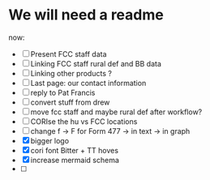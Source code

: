 # We will need a readme 

now: 

- [ ] Present FCC staff data 
- [ ] Linking FCC staff rural def and BB data
- [ ] Linking other products ?
- [ ] Last page: our contact information 
- [ ] reply to Pat Francis
- [ ] convert stuff from drew
- [ ] move fcc staff and maybe rural def after workflow?
- [ ] CORIse the hu vs FCC locations
- [ ] change f -> F for Form 477
  -> in text 
  -> in graph  
- [x] bigger logo
- [x] cori font Bitter + TT hoves
- [x] increase mermaid schema
- [ ]